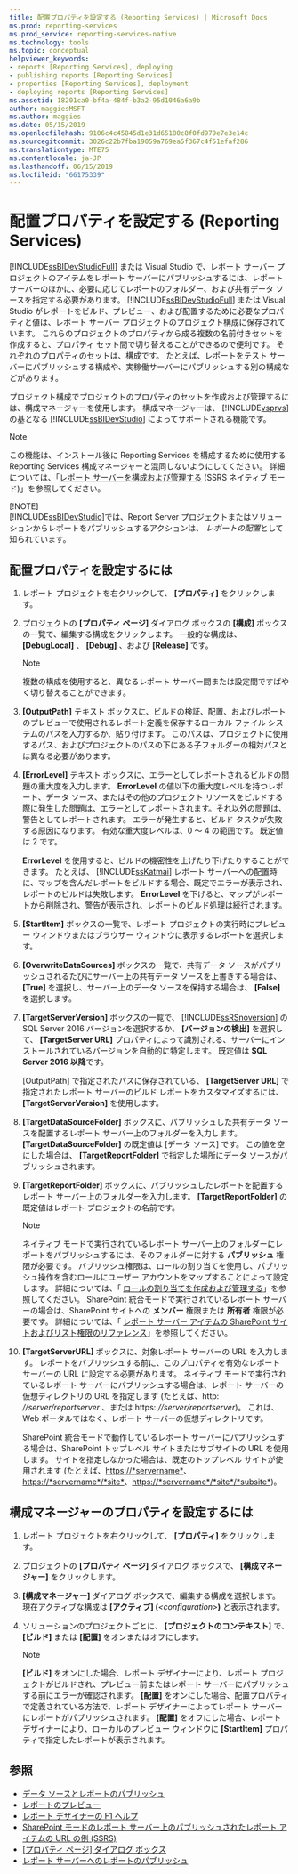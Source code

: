 ```yaml
---
title: 配置プロパティを設定する (Reporting Services) | Microsoft Docs
ms.prod: reporting-services
ms.prod_service: reporting-services-native
ms.technology: tools
ms.topic: conceptual
helpviewer_keywords:
- reports [Reporting Services], deploying
- publishing reports [Reporting Services]
- properties [Reporting Services], deployment
- deploying reports [Reporting Services]
ms.assetid: 18201ca0-bf4a-484f-b3a2-95d1046a6a9b
author: maggiesMSFT
ms.author: maggies
ms.date: 05/15/2019
ms.openlocfilehash: 9106c4c45845d1e31d65180c8f0fd979e7e3e14c
ms.sourcegitcommit: 3026c22b7fba19059a769ea5f367c4f51efaf286
ms.translationtype: MTE75
ms.contentlocale: ja-JP
ms.lasthandoff: 06/15/2019
ms.locfileid: "66175339"
---
```

# <a name="set-deployment-properties-reporting-services"></a>配置プロパティを設定する (Reporting Services)

  [!INCLUDE[ssBIDevStudioFull](../../includes/ssbidevstudiofull-md.md)] または Visual Studio で、レポート サーバー プロジェクトのアイテムをレポート サーバーにパブリッシュするには、レポート サーバーのほかに、必要に応じてレポートのフォルダー、および共有データ ソースを指定する必要があります。 [!INCLUDE[ssBIDevStudioFull](../../includes/ssbidevstudiofull-md.md)] または Visual Studio がレポートをビルド、プレビュー、および配置するために必要なプロパティと値は、レポート サーバー プロジェクトのプロジェクト構成に保存されています。 これらのプロジェクトのプロパティから成る複数の名前付きセットを作成すると、プロパティ セット間で切り替えることができるので便利です。 それぞれのプロパティのセットは、構成です。 たとえば、レポートをテスト サーバーにパブリッシュする構成や、実稼働サーバーにパブリッシュする別の構成などがあります。  
  
 プロジェクト構成でプロジェクトのプロパティのセットを作成および管理するには、構成マネージャーを使用します。 構成マネージャーは、 [!INCLUDE[vsprvs](../../includes/vsprvs-md.md)]の基となる [!INCLUDE[ssBIDevStudio](../../includes/ssbidevstudio-md.md)] によってサポートされる機能です。  
  
> [!NOTE]  
> この機能は、インストール後に Reporting Services を構成するために使用する Reporting Services 構成マネージャーと混同しないようにしてください。 詳細については、「[レポート サーバーを構成および管理する](../../reporting-services/report-server/configure-and-administer-a-report-server-ssrs-native-mode.md) &#40;SSRS ネイティブ モード&#41;」を参照してください。  
>
> [!NOTE]  
> [!INCLUDE[ssBIDevStudio](../../includes/ssbidevstudio-md.md)]では、Report Server プロジェクトまたはソリューションからレポートをパブリッシュするアクションは、 *レポートの配置*として知られています。  
  
## <a name="to-set-deployment-properties"></a>配置プロパティを設定するには
  
1. レポート プロジェクトを右クリックして、 **[プロパティ]** をクリックします。  
  
2. プロジェクトの **[プロパティ ページ]** ダイアログ ボックスの **[構成]** ボックスの一覧で、編集する構成をクリックします。 一般的な構成は、 **[DebugLocal]** 、 **[Debug]** 、および **[Release]** です。  
  
    > [!NOTE]  
    > 複数の構成を使用すると、異なるレポート サーバー間または設定間ですばやく切り替えることができます。  
  
3. **[OutputPath]**  テキスト ボックスに、ビルドの検証、配置、およびレポートのプレビューで使用されるレポート定義を保存するローカル ファイル システムのパスを入力するか、貼り付けます。 このパスは、プロジェクトに使用するパス、およびプロジェクトのパスの下にある子フォルダーの相対パスとは異なる必要があります。  
  
4. **[ErrorLevel]**  テキスト ボックスに、エラーとしてレポートされるビルドの問題の重大度を入力します。 **ErrorLevel**  の値以下の重大度レベルを持つレポート、データ ソース、またはその他のプロジェクト リソースをビルドする際に発生した問題は、エラーとしてレポートされます。それ以外の問題は、警告としてレポートされます。 エラーが発生すると、ビルド タスクが失敗する原因になります。 有効な重大度レベルは、0 ～ 4 の範囲です。 既定値は 2 です。  
  
     **ErrorLevel** を使用すると、ビルドの機密性を上げたり下げたりすることができます。 たとえば、 [!INCLUDE[ssKatmai](../../includes/sskatmai-md.md)] レポート サーバーへの配置時に、マップを含んだレポートをビルドする場合、既定でエラーが表示され、レポートのビルドは失敗します。 **ErrorLevel** を下げると、マップがレポートから削除され、警告が表示され、レポートのビルド処理は続行されます。  
  
5. **[StartItem]**  ボックスの一覧で、レポート プロジェクトの実行時にプレビュー ウィンドウまたはブラウザー ウィンドウに表示するレポートを選択します。  
  
6. **[OverwriteDataSources]** ボックスの一覧で、共有データ ソースがパブリッシュされるたびにサーバー上の共有データ ソースを上書きする場合は、 **[True]** を選択し、サーバー上のデータ ソースを保持する場合は、 **[False]** を選択します。  
  
7. **[TargetServerVersion]** ボックスの一覧で、 [!INCLUDE[ssRSnoversion](../../includes/ssrsnoversion-md.md)] の SQL Server 2016 バージョンを選択するか、 **[バージョンの検出]** を選択して、 **[TargetServer URL]** プロパティによって識別される、サーバーにインストールされているバージョンを自動的に特定します。 既定値は **SQL Server 2016 以降**です。  
  
     [OutputPath] で指定されたパスに保存されている、 **[TargetServer URL]** で指定されたレポート サーバーのビルド レポートをカスタマイズするには、 **[TargetServerVersion]** を使用します。  
  
8. **[TargetDataSourceFolder]** ボックスに、パブリッシュした共有データ ソースを配置するレポート サーバー上のフォルダーを入力します。 **[TargetDataSourceFolder]** の既定値は [データ ソース] です。 この値を空にした場合は、 **[TargetReportFolder]** で指定した場所にデータ ソースがパブリッシュされます。  
  
9. **[TargetReportFolder]** ボックスに、パブリッシュしたレポートを配置するレポート サーバー上のフォルダーを入力します。 **[TargetReportFolder]**  の既定値はレポート プロジェクトの名前です。  
  
    > [!NOTE]  
    > ネイティブ モードで実行されているレポート サーバー上のフォルダーにレポートをパブリッシュするには、そのフォルダーに対する **パブリッシュ** 権限が必要です。 パブリッシュ権限は、ロールの割り当てを使用し、パブリッシュ操作を含むロールにユーザー アカウントをマップすることによって設定します。 詳細については、「 [ロールの割り当てを作成および管理する](../../reporting-services/security/create-and-manage-role-assignments.md)」を参照してください。 SharePoint 統合モードで実行されているレポート サーバーの場合は、SharePoint サイトへの **メンバー** 権限または **所有者** 権限が必要です。 詳細については、「 [レポート サーバー アイテムの SharePoint サイトおよびリスト権限のリファレンス](../../reporting-services/security/sharepoint-site-and-list-permission-reference-for-report-server-items.md)」を参照してください。  
  
10. **[TargetServerURL]** ボックスに、対象レポート サーバーの URL を入力します。 レポートをパブリッシュする前に、このプロパティを有効なレポート サーバーの URL に設定する必要があります。 ネイティブ モードで実行されているレポート サーバーにパブリッシュする場合は、レポート サーバーの仮想ディレクトリの URL を指定します (たとえば、http: *//server/reportserver* 、または https: *//server/reportserver*)。 これは、Web ポータルではなく、レポート サーバーの仮想ディレクトリです。  
  
     SharePoint 統合モードで動作しているレポート サーバーにパブリッシュする場合は、SharePoint トップレベル サイトまたはサブサイトの URL を使用します。 サイトを指定しなかった場合は、既定のトップレベル サイトが使用されます (たとえば、<https://*servername*>、<https://*servername*/*site*>、<https://*servername*/*site*/*subsite*>)。  
  
## <a name="to-set-configuration-manager-properties"></a>構成マネージャーのプロパティを設定するには  
  
1. レポート プロジェクトを右クリックして、 **[プロパティ]** をクリックします。  
  
2. プロジェクトの **[プロパティ ページ]** ダイアログ ボックスで、 **[構成マネージャー]** をクリックします。  
  
3. **[構成マネージャー]** ダイアログ ボックスで、編集する構成を選択します。 現在アクティブな構成は **[アクティブ] (***\<configuration>***)** と表示されます。  
  
4. ソリューションのプロジェクトごとに、 **[プロジェクトのコンテキスト]** で、 **[ビルド]** または **[配置]** をオンまたはオフにします。  
  
    > [!NOTE]  
    > **[ビルド]** をオンにした場合、レポート デザイナーにより、レポート プロジェクトがビルドされ、プレビュー前またはレポート サーバーにパブリッシュする前にエラーが確認されます。 **[配置]** をオンにした場合、配置プロパティで定義されている方法で、レポート デザイナーによってレポート サーバーにレポートがパブリッシュされます。 **[配置]** をオフにした場合、レポート デザイナーにより、ローカルのプレビュー ウィンドウに **[StartItem]** プロパティで指定したレポートが表示されます。  
  
## <a name="see-also"></a>参照  

- [データ ソースとレポートのパブリッシュ](../../reporting-services/reports/publishing-data-sources-and-reports.md)
- [レポートのプレビュー](../../reporting-services/reports/previewing-reports.md)
- [レポート デザイナーの F1 ヘルプ](../../reporting-services/tools/report-designer-f1-help.md)
- [SharePoint モードのレポート サーバー上のパブリッシュされたレポート アイテムの URL の例 (SSRS)](../../reporting-services/tools/url-examples-for-items-on-a-report-server-sharepoint-mode.md)
- [[プロパティ ページ] ダイアログ ボックス](../../reporting-services/tools/project-property-pages-dialog-box.md)
- [レポート サーバーへのレポートのパブリッシュ](../../reporting-services/reports/publishing-reports-to-a-report-server.md)
